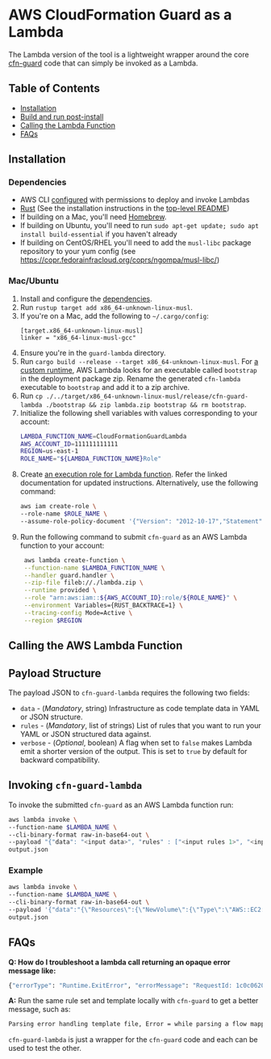 # AWS CloudFormation Guard as a Lambda

The Lambda version of the tool is a lightweight wrapper around the core [cfn-guard](../guard) code that can simply be invoked as a Lambda.

## Table of Contents

* [Installation](#installation)
* [Build and run post-install](#to-build-and-run-post-install)
* [Calling the Lambda Function](#calling-the-lambda-function)
* [FAQs](#faqs)

## Installation

### Dependencies

* AWS CLI [configured](https://docs.aws.amazon.com/cli/latest/userguide/cli-chap-configure.html) with permissions to deploy and invoke Lambdas
* [Rust](https://rustup.rs/) (See the installation instructions in the [top-level README](../README.md#install-rust))
* If building on a Mac, you'll need [Homebrew](https://brew.sh/).
* If building on Ubuntu, you'll need to run `sudo apt-get update; sudo apt install build-essential` if you haven't already
* If building on CentOS/RHEL you'll need to add the `musl-libc` package repository to your yum config (see https://copr.fedorainfracloud.org/coprs/ngompa/musl-libc/)

### Mac/Ubuntu

1. Install and configure the [dependencies](#dependencies).
2. Run `rustup target add x86_64-unknown-linux-musl`.
3. If you're on a Mac, add the following to `~/.cargo/config`:
    ```
    [target.x86_64-unknown-linux-musl]
    linker = "x86_64-linux-musl-gcc"
    ```
4. Ensure you're in the `guard-lambda` directory.
5. Run `cargo build --release --target x86_64-unknown-linux-musl`. For [a custom runtime](https://docs.aws.amazon.com/lambda/latest/dg/runtimes-custom.html), AWS Lambda looks for an executable called `bootstrap` in the deployment package zip. Rename the generated `cfn-lambda` executable to `bootstrap` and add it to a zip archive.
6. Run `cp ./../target/x86_64-unknown-linux-musl/release/cfn-guard-lambda ./bootstrap && zip lambda.zip bootstrap && rm bootstrap`.
7. Initialize the following shell variables with values corresponding to your account:
   ```bash
   LAMBDA_FUNCTION_NAME=CloudFormationGuardLambda
   AWS_ACCOUNT_ID=111111111111
   REGION=us-east-1
   ROLE_NAME="${LAMBDA_FUNCTION_NAME}Role"
   ```
8. Create [an execution role for Lambda function]((https://docs.aws.amazon.com/lambda/latest/dg/lambda-intro-execution-role.html)). Refer the linked documentation for updated instructions. Alternatively, use the following command:
   ```bash
   aws iam create-role \
   --role-name $ROLE_NAME \
   --assume-role-policy-document '{"Version": "2012-10-17","Statement": [{ "Effect": "Allow", "Principal": {"Service": "lambda.amazonaws.com"}, "Action": "sts:AssumeRole"}]}'
   ```
9. Run the following command to submit `cfn-guard` as an AWS Lambda function to your account:
   ```bash
    aws lambda create-function \
    --function-name $LAMBDA_FUNCTION_NAME \
    --handler guard.handler \
    --zip-file fileb://./lambda.zip \
    --runtime provided \
    --role "arn:aws:iam::${AWS_ACCOUNT_ID}:role/${ROLE_NAME}" \
    --environment Variables={RUST_BACKTRACE=1} \
    --tracing-config Mode=Active \
    --region $REGION
   ```

## Calling the AWS Lambda Function

## Payload Structure

The payload JSON to `cfn-guard-lambda` requires the following two fields:
* `data` - (_Mandatory_, string) Infrastructure as code template data in YAML or JSON structure.
* `rules` - (_Mandatory_, list of strings) List of rules that you want to run your YAML or JSON structured data against.
* `verbose` - (_Optional_, boolean) A flag when set to `false` makes Lambda emit a shorter version of the output. This is set to `true` by default for backward compatibility.

## Invoking `cfn-guard-lambda`

To invoke the submitted `cfn-guard` as an AWS Lambda function run:

```bash
aws lambda invoke \
--function-name $LAMBDA_NAME \
--cli-binary-format raw-in-base64-out \
--payload "{"data": "<input data>", "rules" : ["<input rules 1>", "<input rules 2>", ...], "verbose": <true|false>}" \
output.json
```

### Example

```bash
aws lambda invoke \
--function-name $LAMBDA_NAME \
--cli-binary-format raw-in-base64-out \
--payload '{"data":"{\"Resources\":{\"NewVolume\":{\"Type\":\"AWS::EC2::Volume\",\"Properties\":{\"Size\":500,\"Encrypted\":true,\"AvailabilityZone\":\"us-west-2b\"}},\"NewVolume2\":{\"Type\":\"AWS::EC2::Volume\",\"Properties\":{\"Size\":50,\"Encrypted\":true,\"AvailabilityZone\":\"us-west-2c\"}}}}","rules":["let ec2_volumes = Resources.*[ Type == /EC2::Volume/ ]\nrule EC2_ENCRYPTION_BY_DEFAULT when %ec2_volumes !empty {\n    %ec2_volumes.Properties.Encrypted == true \n      <<\n            Violation: All EBS Volumes should be encryped \n            Fix: Set Encrypted property to true\n       >>\n}"],"verbose":false}' \
output.json
```

## FAQs

**Q: How do I troubleshoot a lambda call returning an opaque error message like:**

```bash
{"errorType": "Runtime.ExitError", "errorMessage": "RequestId: 1c0c0620-0f83-40bc-8eca-3cf2cf24820f Error: Runtime exited with error: exit status 101"}
 ```
**A:** Run the same rule set and template locally with `cfn-guard` to get a better message, such as:

```bash
Parsing error handling template file, Error = while parsing a flow mapping, did not find expected ',' or '}' at line 21 column 1
```

`cfn-guard-lambda` is just a wrapper for the `cfn-guard` code and each can be used to test the other.
